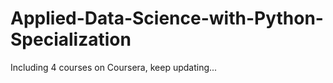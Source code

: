 # Applied-Data-Science-with-Python-Specialization
Including 4 courses on Coursera, keep updating...
